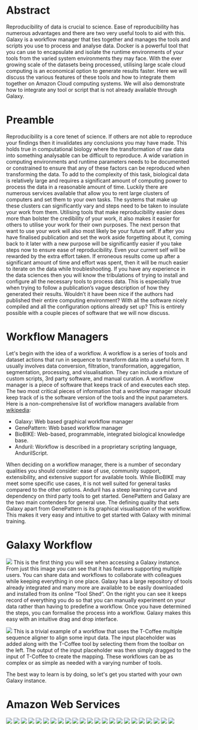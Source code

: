 # Abstract

Reproducibility of data is crucial to science. Ease of reproducibility has numerous advantages and there are two very useful tools to aid with this. Galaxy is a workflow manager that ties together and manages the tools and scripts you use to process and analyse data. Docker is a powerful tool that you can use to encapsulate and isolate the runtime environments of your tools from the varied system environments they may face. With the ever growing scale of the datasets being processed, utilising large scale cloud computing is an economical option to generate results faster. Here we will discuss the various features of these tools and how to integrate them together on Amazon Cloud computing systems. We will also demonstrate how to integrate any tool or script that is not already available through Galaxy.

# Preamble

Reproducibility is a core tenet of science. If others are not able to reproduce your findings then it invalidates any conclusions you may have made. This holds true in computational biology where the transformation of raw data into something analysable can be difficult to reproduce. A wide variation in computing environments and runtime parameters needs to be documented or constrained to ensure that any of these factors can be reproduced when transforming the data. To add to the complexity of this task, biological data is relatively large and requires a significant amount of computing power to process the data in a reasonable amount of time. Luckily there are numerous services available that allow you to rent large clusters of computers and set them to your own tasks. The systems that make up these clusters can significantly vary and steps need to be taken to insulate your work from them. 
Utilising tools that make reproducibility easier does more than bolster the credibility of your work, it also makes it easier for others to utilise your work for their own purposes. The next person that want to use your work will also most likely be your future self. If after you have finalised publication and set the work aside forgetting about it, coming back to it later with a new purpose will be significantly easier if you take steps now to ensure ease of reproducibility. Even your current self will be rewarded by the extra effort taken. If erroneous results come up after a significant amount of time and effort was spent, then it will be much easier to iterate on the data while troubleshooting. 
If you have any experience in the data sciences then you will know the tribulations of trying to install and configure all the necessary tools to process data. This is especially true when trying to follow a publication’s vague description of how they generated their results. Wouldn’t it have been nice if the authors had published their entire computing environment? With all the software nicely compiled and all the configuration options already set up? This is entirely possible with a couple pieces of software that we will now discuss.

# Workflow Managers

Let's begin with the idea of a workflow. A workflow is a series of tools and dataset actions that run in sequence to transform data into a useful form. It usually involves data conversion, filtration, transformation, aggregation, segmentation, processing, and visualisation. They can include a mixture of custom scripts, 3rd party software, and manual curation. A workflow manager is a piece of software that keeps track of and executes each step. The two most critical pieces of information that a workflow manager should keep track of is the software version of the tools and the input parameters.
Here is a non-comprehensive list of workflow managers available from [wikipedia](https://en.wikipedia.org/wiki/Bioinformatics_workflow_management_system):
  * Galaxy: Web based graphical workflow manager
  * GenePattern: Web based workflow manager
  * BioBIKE: Web-based, programmable, integrated biological knowledge base.
  * Anduril: Workflow is described in a proprietary scripting language, AndurilScript.

When deciding on a workflow manager, there is a number of secondary qualities you should consider: ease of use, community support, extensibility, and extensive support for available tools. While BioBIKE may meet some specific use cases, it is not well suited for general tasks compared to the other options. Anduril has a steep learning curve and dependency on third party tools to get started. GenePattern and Galaxy are the two main contenders for general use. The defining quality that sets Galaxy apart from GenePattern is its graphical visualisation of the workflow. This makes it very easy and intuitive to get started with Galaxy with minimal training.

# Galaxy Workflow

<a href="images/welcometogalaxy.png"><img src="images/welcometogalaxy.png" class="screenshot" /></a>
This is the first thing you will see when accessing a Galaxy instance. From just this image you can see that it has features supporting multiple users. You can share data and workflows to collaborate with colleagues while keeping everything in one place. Galaxy has a large repository of tools already integrated and many more are available to be easily downloaded and installed from its online “Tool Shed”. On the right you can see it keeps record of everything you do so that you can manually experiment on your data rather than having to predefine a workflow.
Once you have determined the steps, you can formalise the process into a workflow. Galaxy makes this easy with an intuitive drag and drop interface.

<a href="images/HIV_workflow.png"><img src="images/HIV_workflow.png" class="screenshot" /></a>
This is a trivial example of a workflow that uses the T-Coffee multiple sequence aligner to align some input data. The input placeholder was added along with the T-Coffee tool by selecting them from the toolbar on the left. The output of the input placeholder was then simply dragged to the input of T-Coffee to create the mapping. These workflows can be as complex or as simple as needed with a varying number of tools.

The best way to learn is by doing, so let's get you started with your own Galaxy instance.



# Amazon Web Services

<a href="images/AWS/AWS1.jpg"><img src="images/AWS/AWS1.jpg" class="screenshot" /></a>
<a href="images/AWS/AWS2.jpg"><img src="images/AWS/AWS2.jpg" class="screenshot" /></a>
<a href="images/AWS/AWS3.jpg"><img src="images/AWS/AWS3.jpg" class="screenshot" /></a>
<a href="images/AWS/AWS4.jpg"><img src="images/AWS/AWS4.jpg" class="screenshot" /></a>
<a href="images/AWS/AWS5.jpg"><img src="images/AWS/AWS5.jpg" class="screenshot" /></a>
<a href="images/AWS/AWS6.jpg"><img src="images/AWS/AWS6.jpg" class="screenshot" /></a>
<a href="images/AWS/AWS7.jpg"><img src="images/AWS/AWS7.jpg" class="screenshot" /></a>
<a href="images/AWS/AWS8.jpg"><img src="images/AWS/AWS8.jpg" class="screenshot" /></a>
<a href="images/AWS/AWS9.jpg"><img src="images/AWS/AWS9.jpg" class="screenshot" /></a>
<a href="images/AWS/AWS10.jpg"><img src="images/AWS/AWS10.jpg" class="screenshot" /></a>
<a href="images/AWS/AWS11.jpg"><img src="images/AWS/AWS11.jpg" class="screenshot" /></a>
<a href="images/AWS/AWS12.jpg"><img src="images/AWS/AWS12.jpg" class="screenshot" /></a>
<a href="images/AWS/AWS13.jpg"><img src="images/AWS/AWS13.jpg" class="screenshot" /></a>
<a href="images/AWS/AWS14.jpg"><img src="images/AWS/AWS14.jpg" class="screenshot" /></a>
<a href="images/AWS/AWS15.jpg"><img src="images/AWS/AWS15.jpg" class="screenshot" /></a>
<a href="images/AWS/AWS16.jpg"><img src="images/AWS/AWS16.jpg" class="screenshot" /></a>
<a href="images/AWS/AWS17.jpg"><img src="images/AWS/AWS17.jpg" class="screenshot" /></a>
<a href="images/AWS/AWS18.jpg"><img src="images/AWS/AWS18.jpg" class="screenshot" /></a>
<a href="images/AWS/AWS19.jpg"><img src="images/AWS/AWS19.jpg" class="screenshot" /></a>
<a href="images/AWS/AWS20.jpg"><img src="images/AWS/AWS20.jpg" class="screenshot" /></a>
<a href="images/AWS/AWS21.jpg"><img src="images/AWS/AWS21.jpg" class="screenshot" /></a>
<a href="images/AWS/AWS22.jpg"><img src="images/AWS/AWS22.jpg" class="screenshot" /></a>
<a href="images/AWS/AWS23.jpg"><img src="images/AWS/AWS23.jpg" class="screenshot" /></a>
